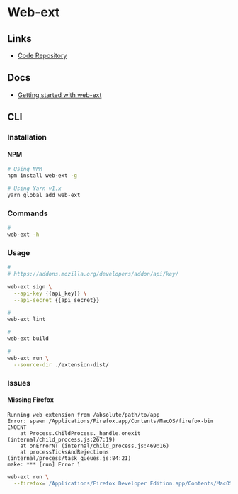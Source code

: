 # Web-ext

<!--
https://www.udemy.com/course/the-complete-web-extensions-development-course-zero-to-hero/
-->

## Links

- [Code Repository](https://github.com/mozilla/web-ext)

## Docs

- [Getting started with web-ext](https://extensionworkshop.com/documentation/develop/getting-started-with-web-ext/)

## CLI

### Installation

#### NPM

```sh
# Using NPM
npm install web-ext -g

# Using Yarn v1.x
yarn global add web-ext
```

### Commands

```sh
#
web-ext -h
```

### Usage

```sh
#
# https://addons.mozilla.org/developers/addon/api/key/

web-ext sign \
  --api-key {{api_key}} \
  --api-secret {{api_secret}}

#
web-ext lint

#
web-ext build

#
web-ext run \
  --source-dir ./extension-dist/
```

### Issues

#### Missing Firefox

```log
Running web extension from /absolute/path/to/app
Error: spawn /Applications/Firefox.app/Contents/MacOS/firefox-bin ENOENT
    at Process.ChildProcess._handle.onexit (internal/child_process.js:267:19)
    at onErrorNT (internal/child_process.js:469:16)
    at processTicksAndRejections (internal/process/task_queues.js:84:21)
make: *** [run] Error 1
```

```sh
web-ext run \
  --firefox='/Applications/Firefox Developer Edition.app/Contents/MacOS/firefox-bin'
```
